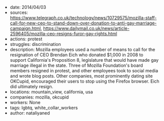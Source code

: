 - date: 2014/04/03
- sources: https://www.telegraph.co.uk/technology/news/10729575/mozilla-staff-call-for-new-ceo-to-stand-down-over-donation-to-anti-gay-marriage-campaign.html, https://www.dailymail.co.uk/news/article-2596405/mozilla-ceo-resigns-furor-gay-rights.html
- actions: protest
- struggles: discrimination
- description: Mozilla employees used a number of means to call for the resignation of CEO Brendan Eich who donated $1,000 in 2008 to support California's Proposition 8, legislature that would have made gay marriage illegal in the state. Three of Mozilla Foundation's board members resigned in protest, and other employees took to social media and wrote blog posts. Other companies, most prominently dating site OKCupid, encouraged their users to stop using the Firefox browser. Eich did ultimately resign.
- locations: mountain_view, california, usa
- companies: mozilla, okcupid
- workers: None
- tags: lgbtq, white_collar_workers
- author: nataliyaned

